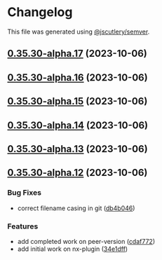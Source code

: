 # Changelog

This file was generated using [@jscutlery/semver](https://github.com/jscutlery/semver).

## [0.35.30-alpha.17](https://github.com/CodificationOrg/cutwater/compare/v0.35.30-alpha.16...v0.35.30-alpha.17) (2023-10-06)



## [0.35.30-alpha.16](https://github.com/CodificationOrg/cutwater/compare/v0.35.30-alpha.15...v0.35.30-alpha.16) (2023-10-06)



## [0.35.30-alpha.15](https://github.com/CodificationOrg/cutwater/compare/v0.35.30-alpha.14...v0.35.30-alpha.15) (2023-10-06)



## [0.35.30-alpha.14](https://github.com/CodificationOrg/cutwater/compare/v0.35.30-alpha.13...v0.35.30-alpha.14) (2023-10-06)



## [0.35.30-alpha.13](https://github.com/CodificationOrg/cutwater/compare/v0.35.30-alpha.12...v0.35.30-alpha.13) (2023-10-06)



## [0.35.30-alpha.12](https://github.com/CodificationOrg/cutwater/compare/v0.35.30-alpha.11...v0.35.30-alpha.12) (2023-10-06)


### Bug Fixes

* correct filename casing in git ([db4b046](https://github.com/CodificationOrg/cutwater/commit/db4b04622aa54eb2e25f1e53ad2f08dd2ae3f478))


### Features

* add completed work on peer-version ([cdaf772](https://github.com/CodificationOrg/cutwater/commit/cdaf7721309a81b0c8205816006204de9ea61ffb))
* add initial work on nx-plugin ([34e1dff](https://github.com/CodificationOrg/cutwater/commit/34e1dffb9434a8ba5557dc93893982772acbee4a))
